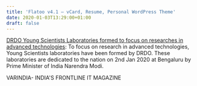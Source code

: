 ```yaml
---
title: 'Flatoo v4.1 – vCard, Resume, Personal WordPress Theme'
date: 2020-01-03T13:29:00+01:00
draft: false
---
```


[DRDO Young Scientists Laboratories formed to focus on researches in advanced technologies](https://varindia.com/news/drdo-young-scientists-laboratories-formed-to-focus-on-researches-in-advanced-technologies#.Xg80esBxEzI.blogger): To focus on research in advanced technologies, Young Scientists laboratories have been formed by DRDO. These laboratories are dedicated to the nation on 2nd Jan 2020 at Bengaluru by Prime Minister of India Narendra Modi.  
  
VARINDIA- INDIA'S FRONTLINE IT MAGAZINE